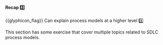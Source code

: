 <div id="title">

#### Recap :three:

</div>

<span id="prereqs"></span>

<span id="outcomes">{{glyphicon_flag}} Can explain process models at a higher level :three:</span>

<div id="body">

This section has some exercise that cover multiple topics related to SDLC process models.

</div>

<div id="extras">
 <include src="exercises.md" />
</div>